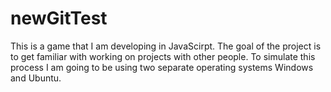 # newGitTest

This is a game that I am developing in JavaScirpt. The goal of the project is to get familiar with working on projects with other people. To simulate this process I am going to be using two separate operating systems Windows and Ubuntu. 
